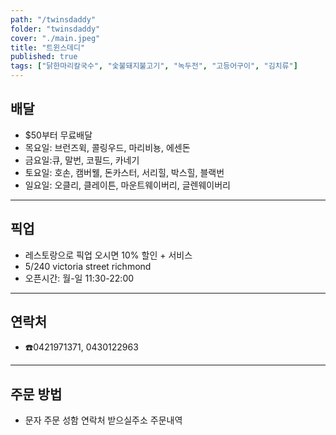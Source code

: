 ```yaml
---
path: "/twinsdaddy"
folder: "twinsdaddy"
cover: "./main.jpeg"
title: "트윈스데디"
published: true
tags: ["닭한마리칼국수", "숯불돼지불고기", "녹두전", "고등어구이", "김치류"]
---
```


## 배달
- $50부터 무료배달
- 목요일: 브런즈윅, 콜링우드, 마리비뇽, 에센돈
- 금요일:큐, 말번, 코필드, 카네기
- 토요일: 호손, 캠버웰, 돈카스터, 서리힐, 박스힐, 블랙번
- 일요일: 오클리, 클레이튼, 마운트웨이버리, 글렌웨이버리

---

## 픽업
- 레스토랑으로 픽업 오시면 10% 할인 + 서비스
- 5/240 victoria street richmond
- 오픈시간: 월-일 11:30-22:00

---

## 연락처
- ☎️0421971371, 0430122963


---

## 주문 방법
- 문자 주문 
 성함
 연락처
 받으실주소
 주문내역
